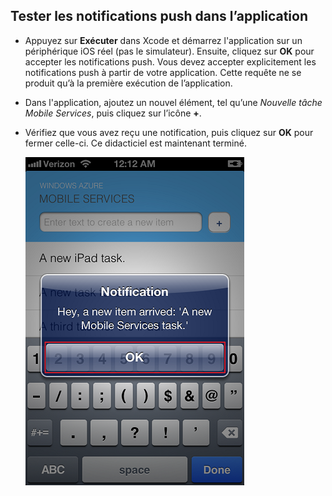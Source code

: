 
## <a id="test"></a>Tester les notifications push dans l’application

* Appuyez sur **Exécuter** dans Xcode et démarrez l'application sur un périphérique iOS réel (pas le simulateur). Ensuite, cliquez sur **OK** pour accepter les notifications push. Vous devez accepter explicitement les notifications push à partir de votre application. Cette requête ne se produit qu’à la première exécution de l’application.

* Dans l'application, ajoutez un nouvel élément, tel qu’une _Nouvelle tâche Mobile Services_, puis cliquez sur l’icône **+**.

* Vérifiez que vous avez reçu une notification, puis cliquez sur **OK** pour fermer celle-ci. Ce didacticiel est maintenant terminé.

  	![](../articles/media/mobile-services-ios-get-started-push/mobile-quickstart-push3-ios.png)

<!---HONumber=July15_HO3-->
